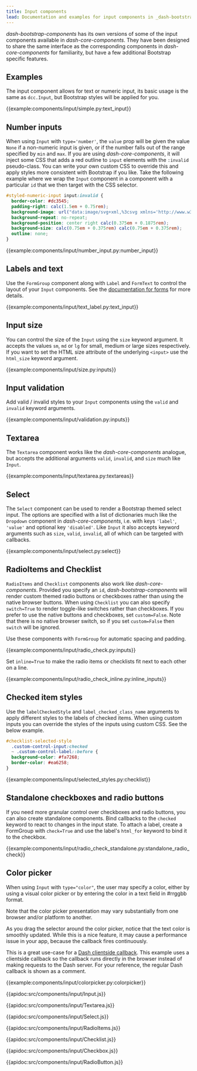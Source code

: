 ```yaml
---
title: Input components
lead: Documentation and examples for input components in _dash-bootstrap-components_.
---
```


_dash-bootstrap-components_ has its own versions of some of the input components available in _dash-core-components_. They have been designed to share the same interface as the corresponding components in _dash-core-components_ for familiarity, but have a few additional Bootstrap specific features.

## Examples

The input component allows for text or numeric input, its basic usage is the same as `dcc.Input`, but Bootstrap styles will be applied for you.

{{example:components/input/simple.py:text_input}}

## Number inputs

When using `Input` with `type='number'`, the `value` prop will be given the value `None` if a non-numeric input is given, or if the number falls out of the range specified by `min` and `max`. If you are using _dash-core-components_, it will inject some CSS that adds a red outline to `input` elements with the `:invalid` pseudo-class. You can write your own custom CSS to override this and apply styles more consistent with Bootstrap if you like. Take the following example where we wrap the `Input` component in a component with a particular `id` that we then target with the CSS selector.

```css
#styled-numeric-input input:invalid {
  border-color: #dc3545;
  padding-right: calc(1.5em + 0.75rem);
  background-image: url("data:image/svg+xml,%3csvg xmlns='http://www.w3.org/2000/svg' fill='%23dc3545' viewBox='-2 -2 7 7'%3e%3cpath stroke='%23dc3545' d='M0 0l3 3m0-3L0 3'/%3e%3ccircle r='.5'/%3e%3ccircle cx='3' r='.5'/%3e%3ccircle cy='3' r='.5'/%3e%3ccircle cx='3' cy='3' r='.5'/%3e%3c/svg%3E");
  background-repeat: no-repeat;
  background-position: center right calc(0.375em + 0.1875rem);
  background-size: calc(0.75em + 0.375rem) calc(0.75em + 0.375rem);
  outline: none;
}
```

{{example:components/input/number_input.py:number_input}}

## Labels and text

Use the `FormGroup` component along with `Label` and `FormText` to control the layout of your `Input` components. See the [documentation for forms](/l/components/form) for more details.

{{example:components/input/text_label.py:text_input}}

## Input size

You can control the size of the `Input` using the `size` keyword argument. It accepts the values `sm`, `md` or `lg` for small, medium or large sizes respectively. If you want to set the HTML size attribute of the underlying `<input>` use the `html_size` keyword argument.

{{example:components/input/size.py:inputs}}

## Input validation

Add valid / invalid styles to your `Input` components using the `valid` and `invalid` keyword arguments.

{{example:components/input/validation.py:inputs}}

## Textarea

The `Textarea` component works like the _dash-core-components_ analogue, but accepts the additional arguments `valid`, `invalid`, and `size` much like `Input`.

{{example:components/input/textarea.py:textareas}}

## Select

The `Select` component can be used to render a Bootstrap themed select input. The options are specified with a list of dictionaries much like the `Dropdown` component in _dash-core-components_, i.e. with keys `'label'`, `'value'` and optional key `'disabled'`. Like `Input` it also accepts keyword arguments such as `size`, `valid`, `invalid`, all of which can be targeted with callbacks.

{{example:components/input/select.py:select}}

## RadioItems and Checklist

`RadioItems` and `Checklist` components also work like _dash-core-components_. Provided you specify an `id`, _dash-bootstrap-components_ will render custom themed radio buttons or checkboxes rather than using the native browser buttons. When using `Checklist` you can also specify `switch=True` to render toggle-like switches rather than checkboxes. If you prefer to use the native buttons and checkboxes, set `custom=False`. Note that there is no native browser switch, so if you set `custom=False` then `switch` will be ignored.

Use these components with `FormGroup` for automatic spacing and padding.

{{example:components/input/radio_check.py:inputs}}

Set `inline=True` to make the radio items or checklists fit next to each other on a line.

{{example:components/input/radio_check_inline.py:inline_inputs}}

## Checked item styles

Use the `labelCheckedStyle` and `label_checked_class_name` arguments to apply different styles to the labels of checked items. When using custom inputs you can override the styles of the inputs using custom CSS. See the below example.

```css
#checklist-selected-style
  .custom-control-input:checked
  ~ .custom-control-label::before {
  background-color: #fa7268;
  border-color: #ea6258;
}
```

{{example:components/input/selected_styles.py:checklist}}

## Standalone checkboxes and radio buttons

If you need more granular control over checkboxes and radio buttons, you can also create standalone components. Bind callbacks to the `checked` keyword to react to changes in the input state. To attach a label, create a FormGroup with `check=True` and use the label's `html_for` keyword to bind it to the checkbox.

{{example:components/input/radio_check_standalone.py:standalone_radio_check}}

## Color picker

When using `Input` with `type="color"`, the user may specify a color, either by using a visual color picker or by entering the color in a text field in #rrggbb format.

Note that the color picker presentation may vary substantially from one browser and/or platform to another.

As you drag the selector around the color picker, notice that the text color is smoothly updated.   While this is a nice feature, it may  cause a performance issue in your app, because the callback fires continuously.

This is a great use-case for a [Dash clientside callback](https://dash.plotly.com/clientside-callbacks).  This example uses a clientside callback so the callback runs directly in the browser instead of making requests to the Dash server.  For your reference, the regular Dash callback is shown as a comment.

{{example:components/input/colorpicker.py:colorpicker}}


{{apidoc:src/components/input/Input.js}}

{{apidoc:src/components/input/Textarea.js}}

{{apidoc:src/components/input/Select.js}}

{{apidoc:src/components/input/RadioItems.js}}

{{apidoc:src/components/input/Checklist.js}}

{{apidoc:src/components/input/Checkbox.js}}

{{apidoc:src/components/input/RadioButton.js}}
